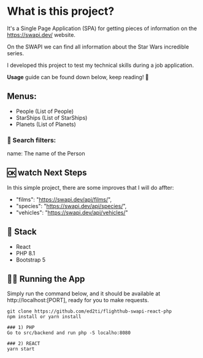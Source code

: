 # What is this project?
It's a Single Page Application (SPA) for getting pieces of information on the https://swapi.dev/ website.

On the SWAPI we can find all information about the Star Wars incredible series.

I developed this project to test my technical skills during a job application.

**Usage** guide can be found down below, keep reading! 🙂 

## Menus:
- People (List of People)
- StarShips (List of StarShips)
- Planets (List of Planets)

### 🔎 Search filters:
name: The name of the Person

## 🆗 watch Next Steps
In this simple project, there are some improves that I will do affter:

- "films": "https://swapi.dev/api/films/",
- "species": "https://swapi.dev/api/species/",
- "vehicles": "https://swapi.dev/api/vehicles/"

## 🚀 Stack
- React
- PHP 8.1
- Bootstrap 5

## 🧑‍💻 Running the App
Simply run the command below, and it should be available at http://localhost:[PORT], ready for you to make requests.
```
git clone https://github.com/ed2ti/flighthub-swapi-react-php
npm install or yarn install

### 1) PHP
Go to src/backend and run php -S localho:8080

### 2) REACT
yarn start
